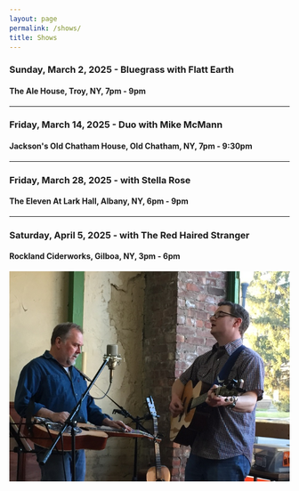 ```yaml
---
layout: page
permalink: /shows/
title: Shows
---
```

### Sunday, March 2, 2025 - Bluegrass with Flatt Earth
#### The Ale House, Troy, NY, 7pm - 9pm
---
### Friday, March 14, 2025 - Duo with Mike McMann
#### Jackson's Old Chatham House, Old Chatham, NY, 7pm - 9:30pm
---
### Friday, March 28, 2025 - with Stella Rose
#### The Eleven At Lark Hall, Albany, NY, 6pm - 9pm
---
### Saturday, April 5, 2025 - with The Red Haired Stranger
#### Rockland Ciderworks, Gilboa, NY, 3pm - 6pm

<p style="text-align:center;">
<img src="/images/Jay M. 001_sm.jpg" alt="Jay Maloney & Kevin Maul - 2016">
</p>

